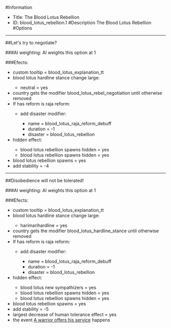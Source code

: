 #Information
 - Title: The Blood Lotus Rebellion
 - ID: blood_lotus_rebellion.1
#Description
The Blood Lotus Rebellion
#Options

___
##Let's try to negotiate?

###AI weighting:
AI weights this option at 1


###Efects:<ul><li>custom tooltip = blood_lotus_explanation_tt</li><li>blood lotus hardline stance change large:</li><ul><li>neutral = yes</li></ul><li>country gets the modifier blood_lotus_rebel_negotiation until otherwise removed</li><li>If has reform is raja reform:</li><ul><li>add disaster modifier:</li><ul><li>name = blood_lotus_raja_reform_debuff</li><li>duration = -1</li><li>disaster = blood_lotus_rebellion</li></ul></ul><li>hidden effect:</li><ul><li>blood lotus rebellion spawns hidden = yes</li><li>blood lotus rebellion spawns hidden = yes</li></ul><li>blood lotus rebellion spawns = yes</li><li>add stability = -4</li></ul>

___
##Disobedience will not be tolerated!

###AI weighting:
AI weights this option at 1


###Efects:<ul><li>custom tooltip = blood_lotus_explanation_tt</li><li>blood lotus hardline stance change large:</li><ul><li>harimarihardline = yes</li></ul><li>country gets the modifier blood_lotus_hardline_stance until otherwise removed</li><li>If has reform is raja reform:</li><ul><li>add disaster modifier:</li><ul><li>name = blood_lotus_raja_reform_debuff</li><li>duration = -1</li><li>disaster = blood_lotus_rebellion</li></ul></ul><li>hidden effect:</li><ul><li>blood lotus new sympathizers = yes</li><li>blood lotus rebellion spawns hidden = yes</li><li>blood lotus rebellion spawns hidden = yes</li></ul><li>blood lotus rebellion spawns = yes</li><li>add stability = -5</li><li>largest decrease of human tolerance effect = yes</li><li>the event [A warrior offers his service](../events/a_warrior_offers_his_service.md) happens</li></ul>
